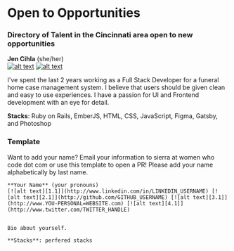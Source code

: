 # Open to Opportunities

### Directory of Talent in the Cincinnati area open to new opportunities 

[1.1]: https://i.imgur.com/YJZaxoB.jpg (linkedin icon with padding)
[2.1]: https://i.imgur.com/dFDYThB.jpg (github icon with padding)
[3.1]: https://i.imgur.com/Awg0NVF.jpg (website icon with padding)
[4.1]: https://i.imgur.com/Ib12ayL.jpg (twitter icon with padding)

**Jen Cihla** (she/her)  
[![alt text][1.1]](www.linkedin.com/in/jennifercihla) [![alt text][2.1]](https://github.com/ZealandMist)


I've spent the last 2 years working as a Full Stack Developer for a funeral home case management system. I believe that users should be given clean and easy to use experiences. I have a passion for UI and Frontend development with an eye for detail.  

**Stacks**: Ruby on Rails, EmberJS, HTML, CSS, JavaScript, Figma, Gatsby, and Photoshop






### Template 
Want to add your name? Email your information to sierra at women who code dot com or use this template to open a PR! Please add your name alphabetically by last name. 
```
**Your Name** (your pronouns)
[![alt text][1.1]](http://www.linkedin.com/in/LINKEDIN_USERNAME) [![alt text][2.1]](http://github.com/GITHUB_USERNAME) [![alt text][3.1]](http://www.YOU-PERSONAL=WEBSITE.com) [![alt text][4.1]](http://www.twitter.com/TWITTER_HANDLE)


Bio about yourself. 

**Stacks**: perfered stacks
```
